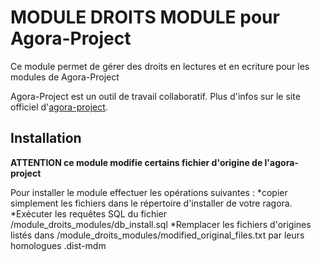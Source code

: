 MODULE DROITS MODULE pour Agora-Project
=======================================

Ce module permet de gérer des droits en lectures et en ecriture pour les modules de Agora-Project

Agora-Project est un outil de travail collaboratif. Plus d'infos sur le site officiel d'[agora-project](http://www.agora-project.net/).

Installation
------------

**ATTENTION ce module modifie certains fichier d'origine de l'agora-project**

Pour installer le module effectuer les opérations suivantes :
*copier simplement les fichiers dans le répertoire d'installer de votre ragora.
*Exécuter les requêtes SQL du fichier /module_droits_modules/db_install.sql
*Remplacer les fichiers d'origines listés dans /module_droits_modules/modified_original_files.txt par leurs homologues .dist-mdm
